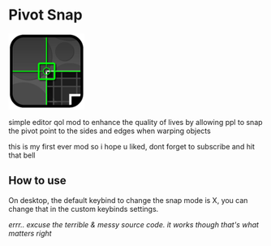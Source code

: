 # Pivot Snap

<img src="logo.png" width="150" alt="the mod's logo" />

simple editor qol mod to enhance the quality of lives by allowing ppl to snap the pivot point to the sides and edges when warping objects

this is my first ever mod so i hope u liked, dont forget to subscribe and hit that bell

## How to use
On desktop, the default keybind to change the snap mode is X, you can change that in the custom keybinds settings.

*errr.. excuse the terrible & messy source code. it works though that's what matters right*